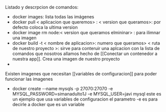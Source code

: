 Listado y descrpcion de comandos:

- docker images: lista todas las imágenes
- docker pull < aplicacion que queremos> : < version que queramos>: por defecto coloca la ultima version
- docker image rm node:< version que queramos elmininar> : para ilimnar una imagen
-  docker build -t < nombre de aplicacion>: numero que queramos>  < ruta de nuestro proyecto >: sirve para conteruir una aplcacion con la lista de comandos que nosotros allamos hecho de [[Conectar un contenedor a nuestra app]]. Crea una imagen de nuestro proyecto
- 




Existen imagenes que necesitan [[variables de configuracion]] para poder funcionar las imagenes

- docker create --name mysqls -p 27070:27070 -e MYSQL_PASSWORD=simanadulto1J -e MYSQL_USER=javi mysql este es un ejemplo que usa variables de configuracion el parametro -e es para decirle a docker que es un variable 
